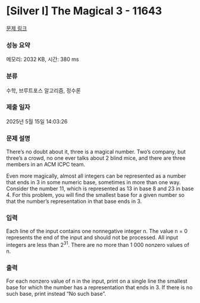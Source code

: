 # [Silver I] The Magical 3 - 11643 

[문제 링크](https://www.acmicpc.net/problem/11643) 

### 성능 요약

메모리: 2032 KB, 시간: 380 ms

### 분류

수학, 브루트포스 알고리즘, 정수론

### 제출 일자

2025년 5월 15일 14:03:26

### 문제 설명

<p>There’s no doubt about it, three is a magical number. Two’s company, but three’s a crowd, no one ever talks about 2 blind mice, and there are three members in an ACM ICPC team.</p>

<p>Even more magically, almost all integers can be represented as a number that ends in 3 in some numeric base, sometimes in more than one way. Consider the number 11, which is represented as 13 in base 8 and 23 in base 4. For this problem, you will find the smallest base for a given number so that the number’s representation in that base ends in 3.</p>

### 입력 

 <p>Each line of the input contains one nonnegative integer n. The value n = 0 represents the end of the input and should not be processed. All input integers are less than 2<sup>31</sup>. There are no more than 1 000 nonzero values of n.</p>

### 출력 

 <p>For each nonzero value of n in the input, print on a single line the smallest base for which the number has a representation that ends in 3. If there is no such base, print instead “No such base”.</p>

